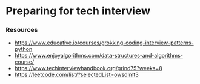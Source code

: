 # Preparing for tech interview

### Resources
- https://www.educative.io/courses/grokking-coding-interview-patterns-python
- https://www.enjoyalgorithms.com/data-structures-and-algorithms-course/
- https://www.techinterviewhandbook.org/grind75?weeks=8
- https://leetcode.com/list/?selectedList=owsdlmt3
